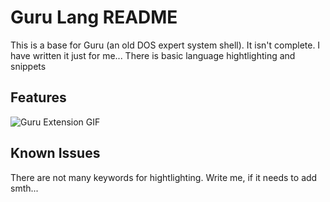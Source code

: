 # Guru Lang README

This is a base for Guru (an old DOS expert system shell).
It isn't complete. I have written it just for me...
There is basic language hightlighting and snippets

## Features

![Guru Extension GIF](https://github.com/Sha-Grisha/VSCodeGuruLangExt/blob/master/images/GuruExt.gif?raw=true)

## Known Issues

There are not many keywords for hightlighting. Write me, if it needs to add smth...